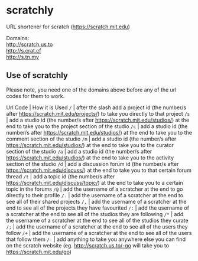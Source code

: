 # scratchly

URL shortener for scratch (https://scratch.mit.edu)

Domains: <br>
http://scratch.us.to <br>
http://s.crat.cf <br>
http://s.tn.my

## Use of scratchly

Please note, you need one of the domains above before any of the url codes for them to work.

Url Code | How it is Used
`/` | after the slash add a project id (the number/s after https://scratch.mit.edu/projects/) to take you directly to that project
`/s` | add a studio id (the number/s after https://scratch.mit.edu/studios/) at the end to take you to the project section of the studio
`/c` | add a studio id (the number/s after https://scratch.mit.edu/studios/) at the end to take you to the comment section of the studio
`/m` | add a studio id (the number/s after https://scratch.mit.edu/studios/) at the end to take you to the curator section of the studio
`/a` | add a studio id (the number/s after https://scratch.mit.edu/studios/) at the end to take you to the activity section of the studio
`/d` | add a discussion forum id (the number/s after https://scratch.mit.edu/discuss/) at the end to take you to that certain forum thread
`/t` | add a topic id (the number/s after https://scratch.mit.edu/discuss/topic/) at the end to take you to a certain topic in the forums
`/@` | add the username of a scratcher at the end to go directly to their profile
`/.` | add the username of a scratcher at the end to see all of their shared projects
`/,` | add the username of a scratcher at the end to see all of the projects they have favourited
`/:` | add the username of a scratcher at the end to see all of the studios they are following
`/*` | add the username of a scratcher at the end to see all of the studios they curate
`/;` | add the username of a scratcher at the end to see all of the users they follow
`/+` | add the username of a scratcher at the end to see all of the users that follow them
`/-` | add anything to take you anywhere else you can find on the scratch website (eg. http://scratch.us.to/-go will take you to https://scratch.mit.edu/go)
